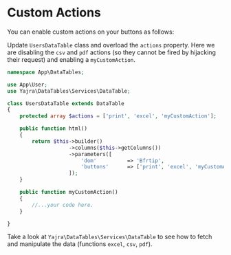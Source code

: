 # Custom Actions

You can enable custom actions on your buttons as follows:

Update `UsersDataTable` class and overload the `actions` property. Here we are
disabling the `csv` and `pdf` actions (so they cannot be fired by hijacking their
request) and enabling a `myCustomAction`.


```php
namespace App\DataTables;

use App\User;
use Yajra\DataTables\Services\DataTable;

class UsersDataTable extends DataTable
{
    protected array $actions = ['print', 'excel', 'myCustomAction'];

    public function html()
    {
        return $this->builder()
                    ->columns($this->getColumns())
                    ->parameters([
                        'dom'          => 'Bfrtip',
                        'buttons'      => ['print', 'excel', 'myCustomAction'],
                    ]);
    }

    public function myCustomAction()
    {
        //...your code here.
    }

}
```

Take a look at `Yajra\DataTables\Services\DataTable` to see how to fetch and manipulate the data (functions `excel`, `csv`, `pdf`).
